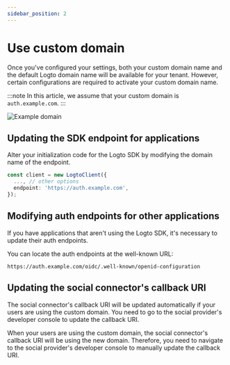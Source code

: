 ```yaml
---
sidebar_position: 2
---
```


<head>
  <link rel="canonical" href="https://docs.logto.io/logto-cloud/custom-domain/#use-custom-domain" />
</head>

# Use custom domain

Once you've configured your settings, both your custom domain name and the default Logto domain name will be available for your tenant. However, certain configurations are required to activate your custom domain name.

:::note
In this article, we assume that your custom domain is `auth.example.com`.
:::

![Example domain](./assets/example-domain.webp)

## Updating the SDK endpoint for applications

Alter your initialization code for the Logto SDK by modifying the domain name of the endpoint.

```ts
const client = new LogtoClient({
  ..., // other options
  endpoint: 'https://auth.example.com',
});
```

## Modifying auth endpoints for other applications

If you have applications that aren't using the Logto SDK, it's necessary to update their auth endpoints.

You can locate the auth endpoints at the well-known URL:

```
https://auth.example.com/oidc/.well-known/openid-configuration
```

## Updating the social connector's callback URI

The social connector's callback URI will be updated automatically if your users are using the custom domain. You need to go to the social provider's developer console to update the callback URI.

When your users are using the custom domain, the social connector's callback URI will be using the new domain. Therefore, you need to navigate to the social provider's developer console to manually update the callback URI.
